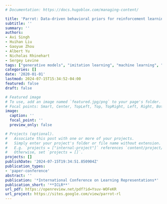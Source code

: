 ```yaml
---
# Documentation: https://docs.hugoblox.com/managing-content/

title: 'Parrot: Data-driven behavioral priors for reinforcement learning'
subtitle: ''
summary: ''
authors:
- Avi Singh
- Huihan Liu
- Gaoyue Zhou
- Albert Yu
- Nicholas Rhinehart
- Sergey Levine
tags: ["generative models", "imitation learning", "machine learning", "robotics", "manipulation"]
categories: []
date: '2020-01-01'
lastmod: 2024-07-15T15:34:52-04:00
featured: false
draft: false

# Featured image
# To use, add an image named `featured.jpg/png` to your page's folder.
# Focal points: Smart, Center, TopLeft, Top, TopRight, Left, Right, BottomLeft, Bottom, BottomRight.
image:
  caption: ''
  focal_point: ''
  preview_only: false

# Projects (optional).
#   Associate this post with one or more of your projects.
#   Simply enter your project's folder or file name without extension.
#   E.g. `projects = ["internal-project"]` references `content/project/deep-learning/index.md`.
#   Otherwise, set `projects = []`.
projects: []
publishDate: '2024-07-15T19:34:51.850904Z'
publication_types:
- 'paper-conference'
abstract: ''
publication: '*International Conference on Learning Representations*'
publication_short: '**ICLR**'
url_pdf: https://openreview.net/pdf?id=Ysuv-WOFeKR
url_project: https://sites.google.com/view/parrot-rl
---
```

